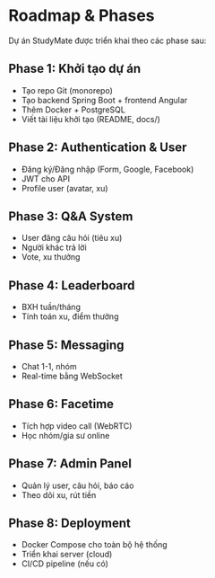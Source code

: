 # Roadmap & Phases

Dự án StudyMate được triển khai theo các phase sau:

## Phase 1: Khởi tạo dự án
- Tạo repo Git (monorepo)
- Tạo backend Spring Boot + frontend Angular
- Thêm Docker + PostgreSQL
- Viết tài liệu khởi tạo (README, docs/)

## Phase 2: Authentication & User
- Đăng ký/Đăng nhập (Form, Google, Facebook)
- JWT cho API
- Profile user (avatar, xu)

## Phase 3: Q&A System
- User đăng câu hỏi (tiêu xu)
- Người khác trả lời
- Vote, xu thưởng

## Phase 4: Leaderboard
- BXH tuần/tháng
- Tính toán xu, điểm thưởng

## Phase 5: Messaging
- Chat 1-1, nhóm
- Real-time bằng WebSocket

## Phase 6: Facetime
- Tích hợp video call (WebRTC)
- Học nhóm/gia sư online

## Phase 7: Admin Panel
- Quản lý user, câu hỏi, báo cáo
- Theo dõi xu, rút tiền

## Phase 8: Deployment
- Docker Compose cho toàn bộ hệ thống
- Triển khai server (cloud)
- CI/CD pipeline (nếu có)
